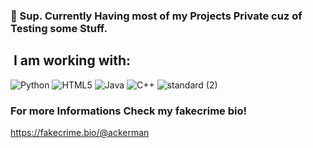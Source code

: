 ### 👋 Sup. Currently Having most of my Projects Private cuz of Testing some Stuff.

<h2>  &nbsp;I am working with:</h2>
<p align="left">
  
![Python](https://img.shields.io/badge/python-3670A0?style=for-the-badge&logo=python&logoColor=ffdd54)
![HTML5](https://img.shields.io/badge/html5-%23E34F26.svg?style=for-the-badge&logo=html5&logoColor=white)
![Java](https://img.shields.io/badge/java-%23ED8B00.svg?style=for-the-badge&logo=openjdk&logoColor=white)
![C++](https://img.shields.io/badge/c++-%2300599C.svg?style=for-the-badge&logo=c%2B%2B&logoColor=white)
![standard (2)](https://github.com/R33zy/R33zy/assets/72768410/054c3cfb-3b8b-4a67-bbe5-1a2c53a9f779)

### For more Informations Check my fakecrime bio!

https://fakecrime.bio/@ackerman
